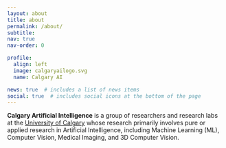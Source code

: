 ```yaml
---
layout: about
title: about
permalink: /about/
subtitle:
nav: true
nav-order: 0

profile:
  align: left
  image: calgaryailogo.svg
  name: Calgary AI

news: true  # includes a list of news items
social: true  # includes social icons at the bottom of the page
---
```

**Calgary Artificial Intelligence**
is a group of researchers and research labs at the [University of Calgary](https://www.ucalgary.ca) whose research primarily involves pure or applied research in Artificial Intelligence, including Machine Learning (ML), Computer Vision, Medical Imaging, and 3D Computer Vision. 
